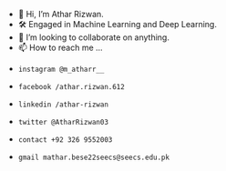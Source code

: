 - 👋 Hi, I’m Athar Rizwan.
- 🛠️ Engaged in Machine Learning and Deep Learning.
- 💞️ I’m looking to collaborate on anything.
- 📫 How to reach me ...
-     instagram @m_atharr__
-     facebook /athar.rizwan.612
-     linkedin /athar-rizwan
-     twitter @AtharRizwan03
-     contact +92 326 9552003
-     gmail mathar.bese22seecs@seecs.edu.pk
<!---
AtharRizwan/AtharRizwan is a ✨ special ✨ repository because its `README.md` (this file) appears on your GitHub profile.
You can click the Preview link to take a look at your changes.
--->
